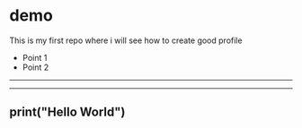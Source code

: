 # demo
This is my first repo where i will see how to create good profile


- Point 1
- Point 2

____

---
print("Hello World")
---

